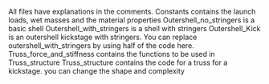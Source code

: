All files have explanations in the comments. 
Constants contains the launch loads, wet masses and the material properties
Outershell_no_stringers is a basic shell
Outershell_with_stringers is a shell with stringers
Outershell_Kick is an outershell kickstage with stringers. You can replace outershell_with_stringers by using half of the code here.
Truss_force_and_stiffness contains the functions to be used in Truss_structure
Truss_structure contains the code for a truss for a kickstage. you can change the shape and complexity
